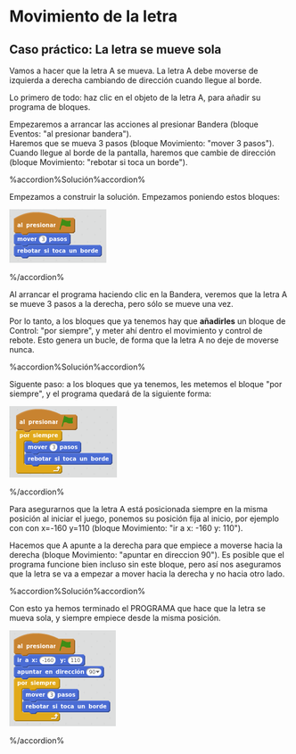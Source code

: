 
# Movimiento de la letra

## Caso práctico: La letra se mueve sola

Vamos a hacer que la letra A se mueva. La letra A debe moverse de izquierda a derecha cambiando de dirección cuando llegue al borde.

Lo primero de todo: haz clic en el objeto de la letra A, para añadir su programa de bloques.

Empezaremos a arrancar las acciones al presionar Bandera (bloque Eventos: "al presionar bandera").<br />Haremos que se mueva 3 pasos (bloque Movimiento: "mover 3 pasos").<br />Cuando llegue al borde de la pantalla, haremos que cambie de dirección (bloque Movimiento: "rebotar si toca un borde").



%accordion%Solución%accordion%

Empezamos a construir la solución. Empezamos poniendo estos bloques:

![](img/Seleccion_037.png)

%/accordion%




Al arrancar el programa haciendo clic en la Bandera, veremos que la letra A se mueve 3 pasos a la derecha, pero sólo se mueve una vez. 

Por lo tanto, a los bloques que ya tenemos hay que **añadirles** un bloque de Control: "por siempre", y meter ahí dentro el movimiento y control de rebote. Esto genera un bucle, de forma que la letra A no deje de moverse nunca.



%accordion%Solución%accordion%

Siguente paso: a los bloques que ya tenemos, les metemos el bloque "por siempre", y el programa quedará de la siguiente forma:

![](img/Seleccion_038.png)

%/accordion%

Para asegurarnos que la letra A está posicionada siempre en la misma posición al iniciar el juego, ponemos su posición fija al inicio, por ejemplo con con x=-160 y=110 (bloque Movimiento: "ir a x: -160 y: 110").

Hacemos que A apunte a la derecha para que empiece a moverse hacia la derecha (bloque Movimiento: "apuntar en direccion 90"). Es posible que el programa funcione bien incluso sin este bloque, pero así nos aseguramos que la letra se va a empezar a mover hacia la derecha y no hacia otro lado.



%accordion%Solución%accordion%

Con esto ya hemos terminado el PROGRAMA que hace que la letra se mueva sola, y siempre empiece desde la misma posición.

![](img/Seleccion_046.png)

%/accordion%